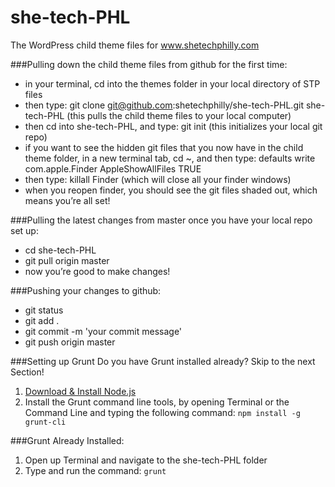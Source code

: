 she-tech-PHL
======

The WordPress child theme files for www.shetechphilly.com

###Pulling down the child theme files from github for the first time:

* in your terminal, cd into the themes folder in your local directory of STP files
* then type: git clone git@github.com:shetechphilly/she-tech-PHL.git she-tech-PHL (this pulls the child theme files to your local computer)
* then cd into she-tech-PHL, and type: git init (this initializes your local git repo)
* if you want to see the hidden git files that you now have in the child theme folder, in a new terminal tab, cd ~, and then type:  defaults write com.apple.Finder AppleShowAllFiles TRUE
* then type: killall Finder (which will close all your finder windows)
* when you reopen finder, you should see the git files shaded out, which means you’re all set!

###Pulling the latest changes from master once you have your local repo set up:

* cd she-tech-PHL
* git pull origin master
* now you’re good to make changes!

###Pushing your changes to github:

* git status
* git add .
* git commit -m 'your commit message'
* git push origin master


###Setting up Grunt
Do you have Grunt installed already? Skip to the next Section!

1. [Download & Install Node.js](http://nodejs.org/)
2. Install the Grunt command line tools, by opening Terminal or the Command Line and typing the following command: `npm install -g grunt-cli`

###Grunt Already Installed:
1. Open up Terminal and navigate to the she-tech-PHL folder
2. Type and run the command: `grunt`

